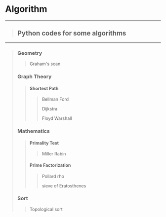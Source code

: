 # Algorithm

***
> ## Python codes for some algorithms
***
> ### Geometry
> > Graham's scan
> ### Graph Theory
> > #### Shortest Path
> > > Bellman Ford
> > >
> > > Dijkstra
> > >
> > > Floyd Warshall
> ### Mathematics
> > #### Primality Test
> > > Miller Rabin
> > #### Prime Factorization
> > > Pollard rho
> > > 
> > > sieve of Eratosthenes
> ### Sort
> > Topological sort
